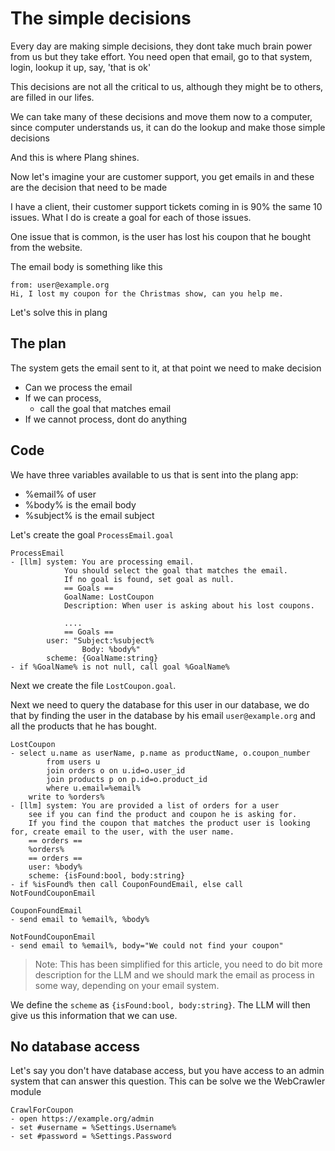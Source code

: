 # The simple decisions

Every day are making simple decisions, they dont take much brain power from us but they take effort. You need open that email, go to that system, login, lookup it up, say, 'that is ok'

This decisions are not all the critical to us, although they might be to others, are filled in our lifes.

We can take many of these decisions and move them now to a computer, since computer understands us, it can do the lookup and make those simple decisions

And this is where Plang shines.

Now let's imagine your are customer support, you get emails in and these are the decision that need to be made

I have a client, their customer support tickets coming in is 90% the same 10 issues. What I do is create a goal for each of those issues.

One issue that is common, is the user has lost his coupon that he bought from the website.

The email body is something like this

    from: user@example.org
    Hi, I lost my coupon for the Christmas show, can you help me.

Let's solve this in plang

## The plan

The system gets the email sent to it, at that point we need to make decision

- Can we process the email
- If we can process, 
    - call the goal that matches email
- If we cannot process, dont do anything

## Code

We have three variables available to us that is sent into the plang app:
- %email% of user
- %body% is the email body
- %subject% is the email subject


Let's create the goal `ProcessEmail.goal`

```plang
ProcessEmail
- [llm] system: You are processing email.
            You should select the goal that matches the email. 
            If no goal is found, set goal as null.
            == Goals ==
            GoalName: LostCoupon
            Description: When user is asking about his lost coupons.

            ....
            == Goals ==
        user: "Subject:%subject%
                Body: %body%"
        scheme: {GoalName:string}
- if %GoalName% is not null, call goal %GoalName%
```

Next we create the file `LostCoupon.goal`. 

Next we need to query the database for this user in our database, we do that by finding the user in the database by his email `user@example.org` and all the products that he has bought.


```plang
LostCoupon
- select u.name as userName, p.name as productName, o.coupon_number 
        from users u
        join orders o on u.id=o.user_id
        join products p on p.id=o.product_id
        where u.email=%email%
    write to %orders%
- [llm] system: You are provided a list of orders for a user
    see if you can find the product and coupon he is asking for. 
    If you find the coupon that matches the product user is looking for, create email to the user, with the user name.
    == orders ==
    %orders%
    == orders ==
    user: %body%
    scheme: {isFound:bool, body:string}
- if %isFound% then call CouponFoundEmail, else call NotFoundCouponEmail

CouponFoundEmail
- send email to %email%, %body%

NotFoundCouponEmail
- send email to %email%, body="We could not find your coupon"
```
> Note: This has been simplified for this article, you need to do bit more description for the LLM and we should mark the email as process in some way, depending on your email system. 

We define the `scheme` as `{isFound:bool, body:string}`. The LLM will then give us this information that we can use.

## No database access

Let's say you don't have database access, but you have access to an admin system that can answer this question. This can be solve we the WebCrawler module

```plang
CrawlForCoupon
- open https://example.org/admin
- set #username = %Settings.Username%
- set #password = %Settings.Password





